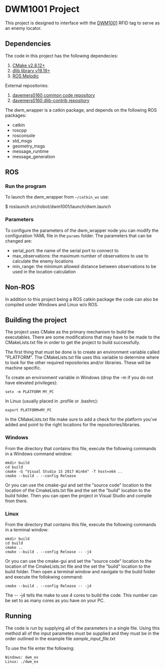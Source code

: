 # DWM1001 Project
This project is designed to interface with the [DWM1001](https://www.decawave.com/product/mdek1001-deployment-kit/) RFID tag to serve as an enemy locator.

## Dependencies

The code in this project has the following dependecies:

1. [CMake v2.8.12+](https://cmake.org/download/)
2. [dlib library v19.19+](http://dlib.net/ )
3. [ROS Melodic](https://www.ros.org/ )

External repositories:

1. [davemers0160 common code repository](https://github.com/davemers0160/Common )
2. [davemers0160 dlib-contrib repository](https://github.com/davemers0160/dlib-contrib )

The dwm_wrapper is a catkin package, and depends on the following ROS packages:

   - catkin
   - roscpp
   - rosconsole
   - std_msgs
   - geometry_msgs
   - message_runtime
   - message_generation


## ROS

### Run the program

To launch the dwm_wrapper from `~/catkin_ws` use:

  $ roslaunch src/robot/dwm1001/launch/dwm.launch


### Parameters

To configure the parameters of the dwm_wrapper node you can modify the configuration YAML file in the `params` folder.  The parameters that can be changed are:

  - serial_port: the name of the serial port to connect to
  - max_observations:  the maximum number of observations to use to calculate the enemy locations
  - min_range: the minimum allowed distance between observations to be used in the location calculation

## Non-ROS

In addition to this project being a ROS catkin package the code can also be compiled under Windows and Linux w/o ROS.

## Building the project

The project uses CMake as the primary mechanism to build the executables.  There are some modifications that may have to be made to the CMakeLists.txt file in order to get the project to build successfully.

The first thing that must be done is to create an environment variable called "PLATFORM".  The CMakeLists.txt file uses this variable to determine where to look for the other required repositories and/or libraries.  These will be machine specific.

To create an environment variable in Windows (drop the -m if you do not have elevated privileges):
```
setx -m PLATFORM MY_PC
```

In Linux (usually placed in .profile or .bashrc):
```
export PLATFORM=MY_PC
```

In the CMakeLists.txt file make sure to add a check for the platform you've added and point to the right locations for the repositories/libraries.

### Windows

From the directory that contains this file, execute the following commands in a Windows command window:

```
mkdir build
cd build
cmake -G "Visual Studio 15 2017 Win64" -T host=x64 ..
cmake --build . --config Release
```

Or you can use the cmake-gui and set the "source code" location to the location of the CmakeLists.txt file and the set the "build" location to the build folder. Then you can open the project in Visual Studio and compile from there.

### Linux

From the directory that contains this file, execute the following commands in a terminal window:

```
mkdir build
cd build
cmake ..
cmake --build . --config Release -- -j4
```

Or you can use the cmake-gui and set the "source code" location to the location of the CmakeLists.txt file and the set the "build" location to the build folder. Then open a terminal window and navigate to the build folder and execute the follokwing command:

```
cmake --build . --config Release -- -j4
```

The -- -j4 tells the make to use 4 cores to build the code.  This number can be set to as many cores as you have on your PC.

## Running

The code is run by supplying all of the parameters in a single file.  Using this method all of the input parametes must be supplied and they must be in the order outlined in the example file *sample_input_file.txt*

To use the file enter the following:

```
Windows: dwm_ex
Linux: ./dwm_ex
```

